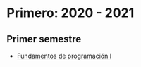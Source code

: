 # Primero: 2020 - 2021
## Primer semestre
- [Fundamentos de programación I](https://github.com/dgonzalezarbelo/DG-C1S1-FP1)
